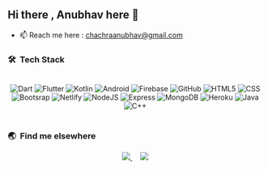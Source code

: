 ## Hi there , Anubhav here 👋

- 📫 Reach me here : chachraanubhav@gmail.com

### 🛠 &nbsp;Tech Stack

<br>
 <div align="center">
  
  <img alt="Dart" src ="https://img.shields.io/badge/Dart-0175C2?style=for-the-badge&logo=dart&logoColor=white"/>
  <img alt="Flutter" src ="https://img.shields.io/badge/Flutter-02569B?style=for-the-badge&logo=flutter&logoColor=white"/>
  
  <img alt="Kotlin" src ="https://img.shields.io/badge/kotlin-%230095D5.svg?style=for-the-badge&logo=kotlin&logoColor=white"/>
  <img alt="Android" src="https://img.shields.io/badge/Android-3DDC84?style=for-the-badge&logo=androidstudio&logoColor=white"/> 
  <img alt="Firebase" src="https://img.shields.io/badge/firebase-%23039BE5.svg?style=for-the-badge&logo=firebase"/> 
  <img alt="GitHub" src="https://img.shields.io/badge/GitHub-100000?style=for-the-badge&logo=github&logoColor=white"/>
 
  <img alt ="HTML5" src="https://img.shields.io/badge/HTML5-E34F26?style=for-the-badge&logo=html5&logoColor=white"/>
  <img alt = "CSS" src="https://img.shields.io/badge/CSS-239120?&style=for-the-badge&logo=css3&logoColor=white"/>
  <img alt ="Bootsrap" src="https://img.shields.io/badge/Bootstrap-563D7C?style=for-the-badge&logo=bootstrap&logoColor=white"/>
  <img alt="Netlify" src="https://img.shields.io/badge/Netlify-00C7B7?style=for-the-badge&logo=netlify&logoColor=white"/>
  
  <img alt="NodeJS" src="https://img.shields.io/badge/Node.js-43853D?style=for-the-badge&logo=node.js&logoColor=white"/>
  <img alt="Express" src="https://img.shields.io/badge/Express.js-404D59?style=for-the-badge"/>
  <img alt="MongoDB" src="https://img.shields.io/badge/MongoDB-4EA94B?style=for-the-badge&logo=mongodb&logoColor=white"/>
  <img alt="Heroku" src="https://img.shields.io/badge/Heroku-430098?style=for-the-badge&logo=heroku&logoColor=white"/>
  
  <img alt="Java" src="https://img.shields.io/badge/Java-ED8B00?style=for-the-badge&logo=java&logoColor=white"/>
  <img alt="C++" src="https://img.shields.io/badge/C%2B%2B-00599C?style=for-the-badge&logo=c%2B%2B&logoColor=black"/> 
 
 </div>
<br>


### 🌏 &nbsp;Find me elsewhere
<p align='center'>
  <a href="http://linkedin.com/in/anubhav-chachra-80531217a/">
    <img src="https://img.shields.io/badge/LinkedIn-0077B5?style=for-the-badge&logo=linkedin&logoColor=white" />
  </a>&nbsp;
  &nbsp;
    <a href="https://leetcode.com/chachraanubhav/">
    <img src="https://img.shields.io/badge/-LeetCode-FFA116?style=for-the-badge&logo=LeetCode&logoColor=black"/>
   </a>
</p>
